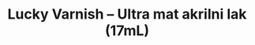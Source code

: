 ---
layout: product
title: "Lucky Varnish – Ultra mat akrilni lak (17mL)"
price: "300" 
desc: "Akrilni Lak"
img_path: "/assets/img/A.MIG-2054.webp"
brand: "AMMO"
available: true
special_offer: false
new: false
soon: false
cat: "020000"
subcat: "020100"
subsubcat: "020104"
sifra: "A.MIG-2054"
popular: false
spec: false
---